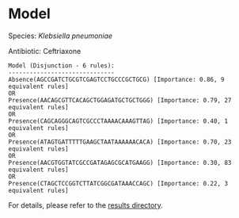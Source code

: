 
# Model

Species: *Klebsiella pneumoniae*

Antibiotic: Ceftriaxone

```
Model (Disjunction - 6 rules):
------------------------------
Absence(AGCCGATCTGCGTCGAGTCCTGCCCGCTGCG) [Importance: 0.86, 9 equivalent rules]
OR
Presence(AACAGCGTTCACAGCTGGAGATGCTGCTGGG) [Importance: 0.79, 27 equivalent rules]
OR
Presence(CAGCAGGGCAGTCGCCCTAAAACAAAGTTAG) [Importance: 0.40, 1 equivalent rules]
OR
Presence(ATAGTGATTTTTGAAGCTAATAAAAAACACA) [Importance: 0.70, 23 equivalent rules]
OR
Presence(AACGTGGTATCGCCGATAGAGCGCATGAAGG) [Importance: 0.30, 83 equivalent rules]
OR
Presence(CTAGCTCCGGTCTTATCGGCGATAAACCAGC) [Importance: 0.22, 3 equivalent rules]

```

For details, please refer to the [results directory](../../../../../results/scm_b/klebsiella%20pneumoniae/ceftriaxone/repeat_8/).

